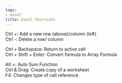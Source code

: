 ```yaml
---
tags:
- excel
title: Excel Shortcuts
---
```


Ctrl +: Add a new row (above)/column (left)  
Ctrl -: Delete a row/ column

Ctrl + Backspace: Return to active cell  
Ctrl + Shift + Enter: Convert formula to Array Formula

Alt =: Auto Sum Function  
Ctrl & Drag: Create copy of a worksheet  
F4: Changes type of cell reference